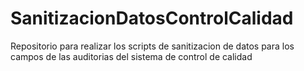 # SanitizacionDatosControlCalidad
Repositorio para realizar los scripts de sanitizacion de datos para los campos de las auditorias del sistema de control de calidad
